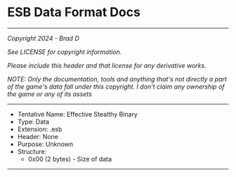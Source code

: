 # ESB Data Format Docs

---

*Copyright 2024 - Brad D*

*See LICENSE for copyright information.*

*Please include this header and that license for any derivative works.*

*NOTE: Only the documentation, tools and anything that's not directly a part of the game's data fall under this copyright. I don't claim any ownership of the game or any of its assets*

---

* Tentative  Name: Effective Stealthy Binary
* Type: Data
* Extension: .esb
* Header: None
* Purpose: Unknown
* Structure:
	* 0x00 (2 bytes) - Size of data

---